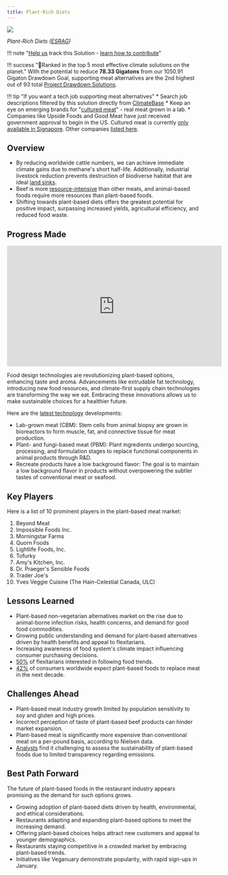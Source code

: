 ```yaml
---
title: Plant-Rich Diets
---
```

![](/../static/img/plant-rich-diets.png)

*Plant-Rich Diets ([ESRAG](https://esragdev.com/project/plant-rich-diets/))*

!!! note "[Help us](../../contribute) track this Solution - [learn how to contribute](../contribute)"

!!! success "🏅Ranked in the top 5 most effective climate solutions on the planet."
     With the potential to reduce **78.33 Gigatons** from our 1050.91 Gigaton Drawdown Goal, supporting meat alternatives are the 2nd highest out of 93 total [Project Drawdown Solutions](../solutions-explorer).

!!! tip "If you want a tech job supporting meat alternatives"
    * Search job descriptions filtered by this solution directly from [ClimateBase](https://climatebase.org/jobs?l=&q=&drawdown_solutions=Plant-Rich+Diets&p=0&remote=false)
    * Keep an eye on emerging brands for "[cultured meat](#progress-made)" - real meat grown in a lab.
    * Companies like Upside Foods and Good Meat have just received government approval to begin in the US. Cultured meat is currently [only available in Signapore](https://www.bbc.com/news/business-65784505).  Other companies [listed here](https://www.labiotech.eu/best-biotech/cultured-meat-companies/).

<!--!!! info "We are tracking closely - join our mailing ist"-->


## Overview

- By reducing worldwide cattle numbers, we can achieve immediate climate gains due to methane's short half-life. Additionally, industrial livestock reduction prevents destruction of biodiverse habitat that are ideal [land sinks](../sector-land-sinks).
- Beef is more [resource-intensive](https://www.wri.org/insights/6-pressing-questions-about-beef-and-climate-change-answered) than other meats, and animal-based foods require more resources than plant-based foods.
- Shifting towards plant-based diets offers the greatest potential for positive impact, surpassing increased yields, agricultural efficiency, and reduced food waste.

## Progress Made

<iframe width="560" height="315" src="https://www.youtube.com/embed/XdkskowAHkY" title="YouTube video player" frameborder="0" allow="accelerometer; autoplay; clipboard-write; encrypted-media; gyroscope; picture-in-picture; web-share" allowfullscreen></iframe>

Food design technologies are revolutionizing plant-based options, enhancing taste and aroma. Advancements like extrudable fat technology, introducing new food resources, and climate-first supply chain technologies are transforming the way we eat. Embracing these innovations allows us to make sustainable choices for a healthier future.

Here are the [latest technology](https://gfi.org/science/the-science-of-plant-based-meat/) developments:

* Lab-grown meat (CBM): Stem cells from animal biopsy are grown in bioreactors to form muscle, fat, and connective tissue for meat production.
* Plant- and fungi-based meat (PBM): Plant ingredients undergo sourcing, processing, and formulation stages to replace functional components in animal products through R&D.
* Recreate products have a low background flavor: The goal is to maintain a low background flavor in products without overpowering the subtler tastes of conventional meat or seafood.

## Key Players

Here is a list of 10 prominent players in the plant-based meat market:

1. Beyond Meat
2. Impossible Foods Inc.
3. Morningstar Farms
4. Quorn Foods
5. Lightlife Foods, Inc.
6. Tofurky
7. Amy's Kitchen, Inc.
8. Dr. Praeger's Sensible Foods
9. Trader Joe's
10. Yves Veggie Cuisine (The Hain-Celestial Canada, ULC)

## Lessons Learned

* Plant-based non-vegetarian alternatives market on the rise due to animal-borne infection risks, health concerns, and demand for good food commodities.
* Growing public understanding and demand for plant-based alternatives driven by health benefits and appeal to flexitarians.
* Increasing awareness of food system's climate impact influencing consumer purchasing decisions.
* [50%](https://www.unilever.com/news/news-search/2023/five-trends-that-will-take-plantbased-eating-mainstream-in-2023/) of flexitarians interested in following food trends.
* [42%](https://www.unilever.com/news/news-search/2023/five-trends-that-will-take-plantbased-eating-mainstream-in-2023/) of consumers worldwide expect plant-based foods to replace meat in the next decade.

## Challenges Ahead

* Plant-based meat industry growth limited by population sensitivity to soy and gluten and high prices.
* Incorrect perception of taste of plant-based beef products can hinder market expansion.
* Plant-based meat is significantly more expensive than conventional meat on a per-pound basis, according to Nielsen data.
* [Analysts](https://www.nytimes.com/2021/10/15/business/beyond-meat-impossible-emissions.html) find it challenging to assess the sustainability of plant-based foods due to limited transparency regarding emissions.

## Best Path Forward

The future of plant-based foods in the restaurant industry appears promising as the demand for such options grows. 

* Growing adoption of plant-based diets driven by health, environmental, and ethical considerations.
* Restaurants adapting and expanding plant-based options to meet the increasing demand.
* Offering plant-based choices helps attract new customers and appeal to younger demographics.
* Restaurants staying competitive in a crowded market by embracing plant-based trends.
* Initiatives like Veganuary demonstrate popularity, with rapid sign-ups in January.